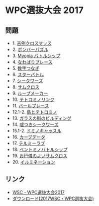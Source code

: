 # WPC選抜大会 2017

## 問題
- 1\. [吉例クロスマッス](../puzzle/arithmeticsquare.md)
- 2\. [ボンバーパズル](../puzzle/minesweeper.md)
- 3\. [Myopia バトルシップ](../puzzle/myopia-battleships.md)
- 4\. [なわばりプレース](../puzzle/nawabariplace.md)
- 5\. [数字つなぎ](../puzzle/numberconnection.md)
- 6\. [スターバトル](../puzzle/starbattle.md)
- 7\. [シークワーズ](../puzzle/wordsearch.md)
- 8\. [サムクロス](../puzzle/kakuro.md)
- 9\. [ループメーカー](../puzzle/slitherlink.md)
- 10\. [テトロミノリンク](../puzzle/lits.md)
- 11\. [バールプレース](../puzzle/barplace.md)
- 12.1-2. [島とテトロミノ](../puzzle/shimatotetrominos.md)
- 13\. [ガラスの街のビルディング](../puzzle/skyscrapers-uncounted.md)
- 14\. [嘘つきシークワーズ](../puzzle/wordsearch-liar.md)
- 15.1-2. [ドミノキャッスル](../puzzle/dominocastle.md)
- 16\. [カーブデータ](../puzzle/curvedata.md)
- 17\. [テルミーラブ](../puzzle/shapeplacement.md)
- 18\. [ペントミノバトルシップ](../puzzle/pentomino-battleships.md)
- 19\. [お行儀のよいサムクロス](../puzzle/kakuro-order.md)
- 20\. [イルミネーション](../puzzle/illumination.md)

## リンク
- [WSC・WPC選抜大会2017](https://jppuzzles.com/jpcjnpc/senbatsu2017/)
- [ダウンロード(2017WSC・WPC選抜大会)](http://jppuzzles.com/jpcjnpc/senbatsu2017/download/)
